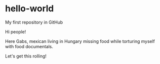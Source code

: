 # hello-world
My first repository in GitHub

Hi people!

Here Gabs, mexican living in Hungary missing food while torturing myself with food documentals.

Let's get this rolling!
